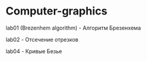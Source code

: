 # Computer-graphics
lab01 (Brezenhem algorithm) - Алгоритм Брезенхема

lab02 - Отсечение отрезков

lab04 - Кривые Безье
